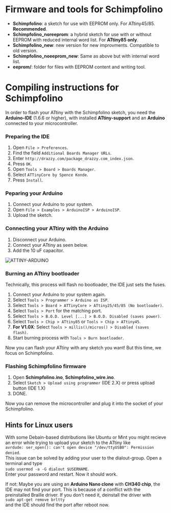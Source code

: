 # Firmware and tools for Schimpfolino

* **Schimpfolino**: a sketch for use with EEPROM only. For ATtiny45/85. **Recommended**.
* **Schimpfolino_noreeprom**: a hybrid sketch for use with or without EEPROM with reduced internal word list. For **ATtiny85 only**.
* **Schimpfolino_new**: new version for new improvments. Compatible to old version.
* **Schimpfolino_noeeprom_new**: Same as above but with internal word list.
* **eeprom/**: folder for files with EEPROM content and writing tool.  

# Compiling instructions for Schimpfolino

In order to flash your ATtiny with the Schimpfolino sketch, you need the **Arduino-IDE** (1.6.6 or higher), with installed **ATtiny-support** and an **Arduino** connected to your microcontroller.

### Preparing the IDE  
 
1. Open ``` File > Preferences ```.  
2. Find the field ``` Additional Boards Manager URLs ```.  
3. Enter ``` http://drazzy.com/package_drazzy.com_index.json ```.  
4. Press ``` OK ```.  
5. Open ``` Tools > Board > Boards Manager ```.  
6. Select ``` ATTinyCore by Spence Konde ```.  
7. Press ``` Install ```.

### Peparing your Arduino  

1. Connect your Arduino to your system.  
2. Open ``` File > Examples > ArduinoISP > ArduinoISP ```.  
3. Upload the sketch.

### Connecting your ATtiny with the Arduino  

1. Disconnect your Arduino.
2. Connect your ATtiny as seen below.
3. Add the 10 uF capacitor.    
  
![ATTINY-ARDUINO](http://www.nikolairadke.de/NOKOlino_2/attiny_steckplatine.png)  
  
### Burning an ATtiny bootloader  
  
Technically, this process will flash no bootloader, the IDE just sets the fuses. 
  
1. Connect your Arduino to your system again.  
2. Select ``` Tools > Programmer > Arduino as ISP ```.  
3. Select ``` Tools > Board > ATTinyCore > ATtiny25/45/85 (No bootloader) ```.
4. Select ``` Tools > Port ``` for the matching port.  
5. Select ``` Tools > B.O.D. Level [...] > B.O.D. Disabled (saves power) ```.
6. Select ``` Tools > Chip > ATtiny85 ``` or ``` Tools > Chip > ATtiny45 ```.
7. **For V1.0X**: Select ``` Tools > millis()/micros() > Disabled (saves flash) ```.
8. Start burning process with ``` Tools > Burn bootloader ```.  

Now you can flash your ATtiny with any sketch you want! But this time, we focus on Schimpfolino.   

### Flashing Schimpfolino firmware
  
1. Open **Schimpfolino.ino**, **Schimpfolino_wire.ino**.
2. Select ``` Sketch > Upload using programmer ``` (IDE 2.X) or press upload button (IDE 1.X) 
3. DONE.  

Now you can remove the microcontroller and plug it into the socket of your Schimpfolino.  

## Hints for Linux users  

With some Debain-based distributions like Ubuntu or Mint you might recieve an error while trying to upload your sketch to the ATtiny like  
``` avrdude: ser_open(): can't open device "/dev/ttyUSB0": Permission denied ```.  
This issue can be solved by adding your user to the dialout-group. Open a terminal and type  
``` sudo usermod -a -G dialout $USERNAME ```.  
Enter your password and restart. Now it should work.  

If not: Maybe you are using an **Arduino Nano clone** with **CH340 chip**, the IDE may not find your port. This is because of a conflict with the preinstalled Braille driver. If you don't need it, deinstall the driver with  
``` sudo apt-get remove brltty ```  
and the IDE should find the port after reboot now.  
